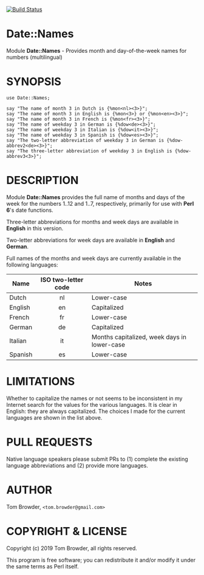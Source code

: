 [![Build Status](https://travis-ci.org/tbrowder/Date-Names-Perl6.svg?branch=master)](https://travis-ci.org/tbrowder/Date-Names-Perl6)

Date::Names
===========

Module **Date::Names** - Provides month and day-of-the-week names for numbers (multilingual)

SYNOPSIS
========

    use Date::Names;

    say "The name of month 3 in Dutch is {%mon<nl><3>}";
    say "The name of month 3 in English is {%mon<3>} or {%mon<en><3>}";
    say "The name of month 3 in French is {%mon<fr><3>}";
    say "The name of weekday 3 in German is {%dow<de><3>}";
    say "The name of weekday 3 in Italian is {%dow<it><3>}";
    say "The name of weekday 3 in Spanish is {%dow<es><3>}";
    say "The two-letter abbreviation of weekday 3 in German is {%dow-abbrev2<de><3>}";
    say "The three-letter abbreviation of weekday 3 in English is {%dow-abbrev3<3>}";


DESCRIPTION
===========

Module **Date::Names** provides the full name of months and days of the week for
the numbers 1..12 and 1..7, respectively, primarily for use with
**Perl 6**'s date functions.

Three-letter abbreviations for months and week days are available
in **English** in this version.

Two-letter abbreviations for week days are available in **English**
and **German**.

Full names of the months and week days are currently available in the
following languages:

  Name | ISO two-letter code | Notes
  ---  | :---:                 | ---
  Dutch   | nl | Lower-case
  English | en | Capitalized
  French  | fr | Lower-case
  German  | de | Capitalized
  Italian | it | Months capitalized, week days in lower-case
  Spanish | es | Lower-case

LIMITATIONS
===========

Whether to capitalize the names or not seems to be inconsistent in my
Internet search for the values for the various languages. It is clear
in English: they are always capitalized. The choices I made for the
current languages are shown in the list above.


PULL REQUESTS
=============

Native language speakers please submit PRs to (1) complete the
existing language abbreviations and (2) provide more languages.


AUTHOR
======

Tom Browder, `<tom.browder@gmail.com> `

COPYRIGHT & LICENSE
===================

Copyright (c) 2019 Tom Browder, all rights reserved.

This program is free software; you can redistribute it and/or modify
it under the same terms as Perl itself.
